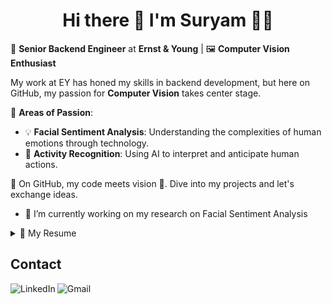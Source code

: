 <h1 align='center'>
  Hi there 👋 I'm Suryam 👨‍💻
</h1>

<p align='center'></p>

🔧 **Senior Backend Engineer** at **Ernst & Young** | 🖼️ **Computer Vision Enthusiast**

My work at EY has honed my skills in backend development, but here on GitHub, my passion for **Computer Vision** takes center stage.

🌟 **Areas of Passion**:
- 💡 **Facial Sentiment Analysis**: Understanding the complexities of human emotions through technology.
- 🏃 **Activity Recognition**: Using AI to interpret and anticipate human actions.

📌 On GitHub, my code meets vision 🔭. Dive into my projects and let's exchange ideas.

- 🌱 I’m currently working on my research on Facial Sentiment Analysis

<details>
  <summary>📃 My Resume</summary>


## Education

- 📖 **Master of Science - Computer Science (GPA:3.63/4.00)**\
📆 August 2018 - May 2021\
🏤 **University of Texas at Arlington** - Arlington TX, USA

- 📖 **Bachelor of Engineering - Computer Engineering**\
📆 June 2013 - August 2017\
🏤 **University of Pune** - Pune MH, India

## Work Experience


- 💼 **Sr. Backend Engineer**\
📆 March 2022 - Present\
📍 **Ernst & Young** - Dallas TX, USA\
*- Collaborated on architecting a domain-driven party service application integrating legacy MDM with modern cloud-based banking platforms.*\
*- Revolutionized customer onboarding for instant account setup and access to cutting-edge financial tools.*\
*- Leveraged Spring Boot for our party service application, optimized for cloud performance via AWS containerization.*\
*- Developed scalable RESTful APIs connecting seamlessly with top cloud-based financial platforms.*\
*- Employed Amazon MSK for reliable cross-domain messaging, leveraging Apache Kafka.*\
*- Incorporated Splunk for enhanced system logging, monitoring, and real-time troubleshooting insights.*\
*- Designed intuitive dashboards for instant insights into app performance and user behavior.*\
*- Made bi-monthly client visits to ensure clear communication and alignment with client vision.*\
*- Excelled in translating complex user requirements into clear designs and actionable plans.*\
*- Contributed to thorough project documentation including Swagger, Confluence, architecture diagrams, data models, and more.*\
*- Assisted in designing robust automated Newman test scenarios for consistent software quality.*\
*- Volunteered to automate a Python script for another team, extracting crucial metadata from ~90K queries.*\
*- Aided in engagement economics tasks, creating Tableau dashboards and handling monthly invoices.*

- 💼 **Software Developer**\
📆 September 2021 - March 2022\
📍 **Capital One Financial** - Plano TX, USA\
*- Engaged in backend development, specifically focusing on Kafka streams and REST APIs, to enhance auto loan loss mitigation efforts.*\
*- Worked hand-in-hand with the Data Science team, developing Java integrations for ML models geared towards repossession strategies.*\
*- Spanned the entire SDLC: from requirements and design brainstorming to agile coding.*\
*- Oversaw thorough end-to-end QA and performance tests, ensuring top-tier production quality.*\
*- Amplified unit tests using JUnit, boasting a stellar code coverage surpassing 95%.*\
*- Devised user acceptance test scenarios for data streams & APIs via Cucumber Gherkins.*
    
- 💼 **Graduate Research Assistant**\
📆 December 2019 - May 2021\
📍 **University of Texas at Arlington** - Arlington TX, USA\
**Computer Vision Researcher at VLM (Vision-Learning-Mining) Lab • Supervisor: Dr Vassillis Athitsos • 05/2020 – 09/2021**\
*-  Work involved data preprocessing from depth and color modalities, human pose estimation, activity detection and recognition*\
*-	Collaborate with other researchers on activity recognition and cognitive assessment in children through motion capture and computer vision.*\
*-	Master’s thesis: Structure Aware Human Pose Estimation using Adversarial Learning.*\
**Autonomous Vehicle Development at Sigma Lab • Supervisor: Dr Chen Kan • 12/2019 – 05/2020**\
*-	Integrated ROS on Jetson TX2, an NVIDIA AI platform for a self-driving racecar.*\
*-	Used LIDAR, Zed Stereo Camera data inputs and designed a CNN model for autonomous lane navigation.*

- 💼 **Graduate Teaching Assistant**\
📆 January 2020 - August 2021\
📍 **University of Texas at Arlington** - Arlington TX, USA\
*Courses: Operating Systems CSE 3320, Discrete Structures CSE 2315, Object Oriented Programming CSE 1325, and CSE1310 Introduction to Computers and Programming*\
*-  Assisted faculty members with online instructional preparation, delivery, and assessment.*\
*-  Evaluating and grading projects using a one-on-one virtual demo, through Microsoft Teams as well as leading two discussion sessions every week.*

## Technology & Tools
**Programming Languages<br />**
  <code>Python</code>
  <code>Java</code>
  <code>JavaScript</code>
  <code>Modern C++</code>
  <code>Shell</code>
  <code>MATLAB</code>


**Deep Learning Frameworks and ML Libraries<br />**
  <code>PyTorch</code>
  <code>TensorFlow 2.0</code>
  <code>TensorFlow.JS</code>
  <code>Deeplearning4j</code>
  <code>scikit-learn</code>
  <code>OpenCV</code>
  <code>NumPy</code>
  <code>SciPy</code>
  <code>Pandas</code>
  <code>Matplotlib</code>
  <code>CUDA</code>
  <code>gglplot</code>
  <code>Tableau</code>

**Databases<br />**
  <code>MySQL</code>
  <code>AWS RDS</code>
  <code>AWS DynamoDB</code>
  <code>MongoDB</code>

**Web Technologies<br />**
  <code>HTML5</code>
  <code>CSS3</code>
  <code>React.JS</code>
  <code>Spring</code>
  <code>REST API</code>
  <code>XML</code>
  <code>JSON</code>
  <code>Redis</code>

**Cloud<br />**
  <code>AWS (EC2, S3, RDS, DynamoDB, AWS Lambda, ECS)</code>
  <code>MS Azure (Azure ML)</code>

**Data Analysis and Visualization<br />**
  <code>PySpark</code>
  <code>NumPy</code>
  <code>Pandas</code>
  <code>Matplotlib</code>
  <code>Tableau</code>
  <code>gglplot</code>

**Web Application Development<br />**
  <code>Spring Boot</code>
  <code>Docker</code>
  <code>REST API</code>
  <code>HTML5</code>
  <code>CSS3</code>
  <code>D3.JS</code>
  <code>React.JS</code>
  <code>Node.JS</code>
  
**Software Development <br />**
  <code>Unix</code>
  <code>Git</code>
  <code>Agile Development</code>
  <code>JUnit</code>
  <code>SCRUM</code>
  <code>PyCharm</code>
  <code>IntelliJ IDEA</code>
  <code>Visual Studio</code>
  <code>Eclipse</code>
  <code>Mathworks MATLAB</code>

</details>

## Contact
[<img align="left" alt="LinkedIn" src="https://img.shields.io/badge/linkedin%20-%230077B5.svg?&style=for-the-badge&logo=linkedin&logoColor=white"/>](https://www.linkedin.com/in/suryamsharma/)
[<img align="left" alt="Gmail" src="https://img.shields.io/badge/Gmail-D14836?style=for-the-badge&logo=gmail&logoColor=white" />](mailto:sooryam.sharma@gmail.com)

<!--
**sooryamsharma/sooryamsharma** is a ✨ _special_ ✨ repository because its `README.md` (this file) appears on your GitHub profile.

Here are some ideas to get you started:

- 🔭 I’m currently working on ...
- 🌱 I’m currently learning ...
- 👯 I’m looking to collaborate on ...
- 🤔 I’m looking for help with ...
- 💬 Ask me about ...
- 📫 How to reach me: ...
- 😄 Pronouns: ...
- ⚡ Fun fact: ...
-->




